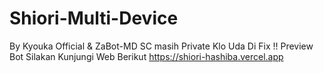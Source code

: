 # Shiori-Multi-Device
By Kyouka Official &amp; ZaBot-MD SC masih Private Klo Uda Di Fix  !! Preview Bot Silakan Kunjungi Web Berikut
https://shiori-hashiba.vercel.app
